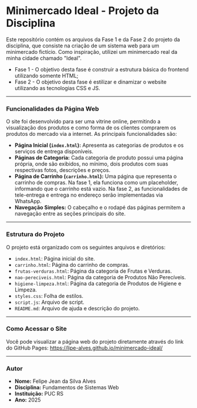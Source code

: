 # Minimercado Ideal - Projeto da Disciplina

Este repositório contém os arquivos da Fase 1 e da Fase 2 do projeto da disciplina, que consiste na criação de um sistema web para um minimercado fictício. Como inspiração, utilizei um minimercado real da minha cidade chamado "Ideal". 

* Fase 1 - O objetivo desta fase é construir a estrutura básica do frontend utilizando somente HTML;
* Fase 2 - O objetivo desta fase é estilizar e dinamizar o website utilizando as tecnologias CSS e JS.

---

### **Funcionalidades da Página Web**

O site foi desenvolvido para ser uma vitrine online, permitindo a visualização dos produtos e como forma de os clientes comprarem os produtos do mercado via a internet. As principais funcionalidades são:

* **Página Inicial (`index.html`):** Apresenta as categorias de produtos e os serviços de entrega disponíveis.
* **Páginas de Categoria:** Cada categoria de produto possui uma página própria, onde são exibidos, no mínimo, dois produtos com suas respectivas fotos, descrições e preços.
* **Página de Carrinho (`carrinho.html`):** Uma página que representa o carrinho de compras. Na fase 1, ela funciona como um placeholder, informando que o carrinho está vazio. Na fase 2, as funcionalidades de tele-entrega e entrega no endereço serão implementadas via WhatsApp.
* **Navegação Simples:** O cabeçalho e o rodapé das páginas permitem a navegação entre as seções principais do site.

---

### **Estrutura do Projeto**

O projeto está organizado com os seguintes arquivos e diretórios:

* `index.html`: Página inicial do site.
* `carrinho.html`: Página do carrinho de compras.
* `frutas-verduras.html`: Página da categoria de Frutas e Verduras.
* `nao-pereciveis.html`: Página da categoria de Produtos Não Perecíveis.
* `higiene-limpeza.html`: Página da categoria de Produtos de Higiene e Limpeza.
* `styles.css`: Folha de estilos.
* `script.js`: Arquivo de script.
* `README.md`: Arquivo de ajuda e descrição do projeto.

---

### **Como Acessar o Site**

Você pode visualizar a página web do projeto diretamente através do link do GitHub Pages: https://lipe-alves.github.io/minimercado-ideal/

---

### **Autor**

* **Nome:** Felipe Jean da Silva Alves
* **Disciplina:** Fundamentos de Sistemas Web
* **Instituição:** PUC RS
* **Ano:** 2025
